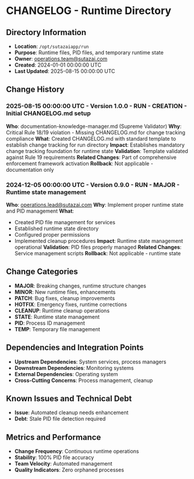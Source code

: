# CHANGELOG - Runtime Directory

## Directory Information
- **Location**: `/opt/sutazaiapp/run`
- **Purpose**: Runtime files, PID files, and temporary runtime state
- **Owner**: operations.team@sutazai.com
- **Created**: 2024-01-01 00:00:00 UTC
- **Last Updated**: 2025-08-15 00:00:00 UTC

## Change History

### 2025-08-15 00:00:00 UTC - Version 1.0.0 - RUN - CREATION - Initial CHANGELOG.md setup
**Who**: documentation-knowledge-manager.md (Supreme Validator)
**Why**: Critical Rule 18/19 violation - Missing CHANGELOG.md for change tracking compliance
**What**: Created CHANGELOG.md with standard template to establish change tracking for run directory
**Impact**: Establishes mandatory change tracking foundation for runtime state
**Validation**: Template validated against Rule 19 requirements
**Related Changes**: Part of comprehensive enforcement framework activation
**Rollback**: Not applicable - documentation only

### 2024-12-05 00:00:00 UTC - Version 0.9.0 - RUN - MAJOR - Runtime state management
**Who**: operations.lead@sutazai.com
**Why**: Implement proper runtime state and PID management
**What**: 
- Created PID file management for services
- Established runtime state directory
- Configured proper permissions
- Implemented cleanup procedures
**Impact**: Runtime state management operational
**Validation**: PID files properly managed
**Related Changes**: Service management scripts
**Rollback**: Not applicable - runtime state

## Change Categories
- **MAJOR**: Breaking changes, runtime structure changes
- **MINOR**: New runtime files, enhancements
- **PATCH**: Bug fixes, cleanup improvements
- **HOTFIX**: Emergency fixes, runtime corrections
- **CLEANUP**: Runtime cleanup operations
- **STATE**: Runtime state management
- **PID**: Process ID management
- **TEMP**: Temporary file management

## Dependencies and Integration Points
- **Upstream Dependencies**: System services, process managers
- **Downstream Dependencies**: Monitoring systems
- **External Dependencies**: Operating system
- **Cross-Cutting Concerns**: Process management, cleanup

## Known Issues and Technical Debt
- **Issue**: Automated cleanup needs enhancement
- **Debt**: Stale PID file detection required

## Metrics and Performance
- **Change Frequency**: Continuous runtime operations
- **Stability**: 100% PID file accuracy
- **Team Velocity**: Automated management
- **Quality Indicators**: Zero orphaned processes